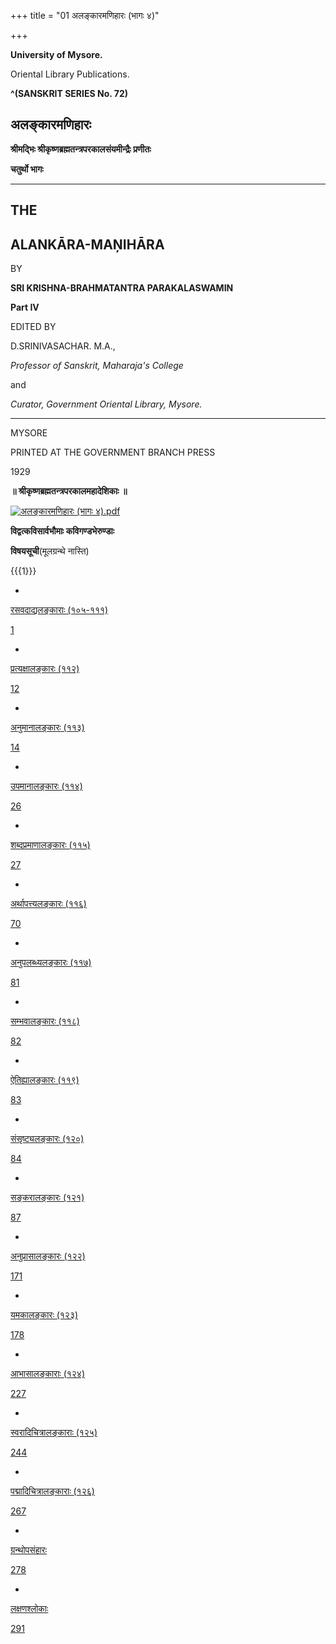 +++
title = "01 अलङ्कारमणिहारः (भागः ४)"

+++


****University of Mysore.****

Oriental Library Publications.

**^(SANSKRIT SERIES No. 72)**







## अलङ्कारमणिहारः

**श्रीमद्भिः श्रीकृष्णब्रह्मतन्त्रपरकालसंयमीन्द्रैः प्रणीतः**

**चतुर्थो भागः**

------------------------------------------------------------------------

## THE







## ALANKĀRA-MAŅIHĀRA

BY

**SRI KRISHNA-BRAHMATANTRA PARAKALASWAMIN**

**Part IV**

EDITED BY

D.SRINIVASACHAR. M.A.,

*Professor of Sanskrit, Maharaja's College*

and

*Curator, Government Oriental Library, Mysore.*

------------------------------------------------------------------------

MYSORE

PRINTED AT THE GOVERNMENT BRANCH PRESS

1929

**॥ श्रीकृष्णब्रह्मतन्त्रपरकालमहादेशिकाः ॥**

[![अलङ्कारमणिहारः (भागः
४).pdf](//upload.wikimedia.org/wikipedia/commons/thumb/5/5a/%E0%A4%85%E0%A4%B2%E0%A4%99%E0%A5%8D%E0%A4%95%E0%A4%BE%E0%A4%B0%E0%A4%AE%E0%A4%A3%E0%A4%BF%E0%A4%B9%E0%A4%BE%E0%A4%B0%E0%A4%83_%28%E0%A4%AD%E0%A4%BE%E0%A4%97%E0%A4%83_%E0%A5%AA%29.pdf/page3-395px-%E0%A4%85%E0%A4%B2%E0%A4%99%E0%A5%8D%E0%A4%95%E0%A4%BE%E0%A4%B0%E0%A4%AE%E0%A4%A3%E0%A4%BF%E0%A4%B9%E0%A4%BE%E0%A4%B0%E0%A4%83_%28%E0%A4%AD%E0%A4%BE%E0%A4%97%E0%A4%83_%E0%A5%AA%29.pdf.jpg)](/w/index.php?title=%E0%A4%B8%E0%A4%9E%E0%A5%8D%E0%A4%9A%E0%A4%BF%E0%A4%95%E0%A4%BE:%E0%A4%85%E0%A4%B2%E0%A4%99%E0%A5%8D%E0%A4%95%E0%A4%BE%E0%A4%B0%E0%A4%AE%E0%A4%A3%E0%A4%BF%E0%A4%B9%E0%A4%BE%E0%A4%B0%E0%A4%83_(%E0%A4%AD%E0%A4%BE%E0%A4%97%E0%A4%83_%E0%A5%AA).pdf&page=3)



**विद्वत्कविसार्वभौमाः कविगण्डभेरुण्डाः**



**विषयसूची**(मूलग्रन्थे नास्ति)

{{{1}}}

-







[रसवदाद्यलङ्काराः
(१०५-१११)](/wiki/%E0%A4%85%E0%A4%B2%E0%A4%99%E0%A5%8D%E0%A4%95%E0%A4%BE%E0%A4%B0%E0%A4%AE%E0%A4%A3%E0%A4%BF%E0%A4%B9%E0%A4%BE%E0%A4%B0%E0%A4%83_(%E0%A4%AD%E0%A4%BE%E0%A4%97%E0%A4%83_%E0%A5%AA)/%E0%A4%B0%E0%A4%B8%E0%A4%B5%E0%A4%A6%E0%A4%BE%E0%A4%A6%E0%A5%8D%E0%A4%AF%E0%A4%B2%E0%A4%99%E0%A5%8D%E0%A4%95%E0%A4%BE%E0%A4%B0%E0%A4%BE%E0%A4%83_(%E0%A5%A7%E0%A5%A6%E0%A5%AB-%E0%A5%A7%E0%A5%A7%E0%A5%A7) "अलङ्कारमणिहारः (भागः ४)/रसवदाद्यलङ्काराः (१०५-१११)")

















[1](/wiki/%E0%A4%AA%E0%A5%83%E0%A4%B7%E0%A5%8D%E0%A4%A0%E0%A4%AE%E0%A5%8D:%E0%A4%85%E0%A4%B2%E0%A4%99%E0%A5%8D%E0%A4%95%E0%A4%BE%E0%A4%B0%E0%A4%AE%E0%A4%A3%E0%A4%BF%E0%A4%B9%E0%A4%BE%E0%A4%B0%E0%A4%83_(%E0%A4%AD%E0%A4%BE%E0%A4%97%E0%A4%83_%E0%A5%AA).pdf/%E0%A5%AF "पृष्ठम्:अलङ्कारमणिहारः (भागः ४).pdf/९")













-







[प्रत्यक्षालङ्कारः
(११२)](/wiki/%E0%A4%85%E0%A4%B2%E0%A4%99%E0%A5%8D%E0%A4%95%E0%A4%BE%E0%A4%B0%E0%A4%AE%E0%A4%A3%E0%A4%BF%E0%A4%B9%E0%A4%BE%E0%A4%B0%E0%A4%83_(%E0%A4%AD%E0%A4%BE%E0%A4%97%E0%A4%83_%E0%A5%AA)/%E0%A4%AA%E0%A5%8D%E0%A4%B0%E0%A4%A4%E0%A5%8D%E0%A4%AF%E0%A4%95%E0%A5%8D%E0%A4%B7%E0%A4%BE%E0%A4%B2%E0%A4%99%E0%A5%8D%E0%A4%95%E0%A4%BE%E0%A4%B0%E0%A4%83_(%E0%A5%A7%E0%A5%A7%E0%A5%A8) "अलङ्कारमणिहारः (भागः ४)/प्रत्यक्षालङ्कारः (११२)")

















[12](/wiki/%E0%A4%AA%E0%A5%83%E0%A4%B7%E0%A5%8D%E0%A4%A0%E0%A4%AE%E0%A5%8D:%E0%A4%85%E0%A4%B2%E0%A4%99%E0%A5%8D%E0%A4%95%E0%A4%BE%E0%A4%B0%E0%A4%AE%E0%A4%A3%E0%A4%BF%E0%A4%B9%E0%A4%BE%E0%A4%B0%E0%A4%83_(%E0%A4%AD%E0%A4%BE%E0%A4%97%E0%A4%83_%E0%A5%AA).pdf/%E0%A5%A8%E0%A5%A6 "पृष्ठम्:अलङ्कारमणिहारः (भागः ४).pdf/२०")













-







[अनुमानालङ्कारः
(११३)](/wiki/%E0%A4%85%E0%A4%B2%E0%A4%99%E0%A5%8D%E0%A4%95%E0%A4%BE%E0%A4%B0%E0%A4%AE%E0%A4%A3%E0%A4%BF%E0%A4%B9%E0%A4%BE%E0%A4%B0%E0%A4%83_(%E0%A4%AD%E0%A4%BE%E0%A4%97%E0%A4%83_%E0%A5%AA)/%E0%A4%85%E0%A4%A8%E0%A5%81%E0%A4%AE%E0%A4%BE%E0%A4%A8%E0%A4%BE%E0%A4%B2%E0%A4%99%E0%A5%8D%E0%A4%95%E0%A4%BE%E0%A4%B0%E0%A4%83_(%E0%A5%A7%E0%A5%A7%E0%A5%A9) "अलङ्कारमणिहारः (भागः ४)/अनुमानालङ्कारः (११३)")

















[14](/wiki/%E0%A4%AA%E0%A5%83%E0%A4%B7%E0%A5%8D%E0%A4%A0%E0%A4%AE%E0%A5%8D:%E0%A4%85%E0%A4%B2%E0%A4%99%E0%A5%8D%E0%A4%95%E0%A4%BE%E0%A4%B0%E0%A4%AE%E0%A4%A3%E0%A4%BF%E0%A4%B9%E0%A4%BE%E0%A4%B0%E0%A4%83_(%E0%A4%AD%E0%A4%BE%E0%A4%97%E0%A4%83_%E0%A5%AA).pdf/%E0%A5%A8%E0%A5%A8 "पृष्ठम्:अलङ्कारमणिहारः (भागः ४).pdf/२२")













-







[उपमानालङ्कारः
(११४)](/wiki/%E0%A4%85%E0%A4%B2%E0%A4%99%E0%A5%8D%E0%A4%95%E0%A4%BE%E0%A4%B0%E0%A4%AE%E0%A4%A3%E0%A4%BF%E0%A4%B9%E0%A4%BE%E0%A4%B0%E0%A4%83_(%E0%A4%AD%E0%A4%BE%E0%A4%97%E0%A4%83_%E0%A5%AA)/%E0%A4%89%E0%A4%AA%E0%A4%AE%E0%A4%BE%E0%A4%A8%E0%A4%BE%E0%A4%B2%E0%A4%99%E0%A5%8D%E0%A4%95%E0%A4%BE%E0%A4%B0%E0%A4%83_(%E0%A5%A7%E0%A5%A7%E0%A5%AA) "अलङ्कारमणिहारः (भागः ४)/उपमानालङ्कारः (११४)")

















[26](/wiki/%E0%A4%AA%E0%A5%83%E0%A4%B7%E0%A5%8D%E0%A4%A0%E0%A4%AE%E0%A5%8D:%E0%A4%85%E0%A4%B2%E0%A4%99%E0%A5%8D%E0%A4%95%E0%A4%BE%E0%A4%B0%E0%A4%AE%E0%A4%A3%E0%A4%BF%E0%A4%B9%E0%A4%BE%E0%A4%B0%E0%A4%83_(%E0%A4%AD%E0%A4%BE%E0%A4%97%E0%A4%83_%E0%A5%AA).pdf/%E0%A5%A9%E0%A5%AA "पृष्ठम्:अलङ्कारमणिहारः (भागः ४).pdf/३४")













-







[शब्दप्रमाणालङ्कारः
(११५)](/wiki/%E0%A4%85%E0%A4%B2%E0%A4%99%E0%A5%8D%E0%A4%95%E0%A4%BE%E0%A4%B0%E0%A4%AE%E0%A4%A3%E0%A4%BF%E0%A4%B9%E0%A4%BE%E0%A4%B0%E0%A4%83_(%E0%A4%AD%E0%A4%BE%E0%A4%97%E0%A4%83_%E0%A5%AA)/%E0%A4%B6%E0%A4%AC%E0%A5%8D%E0%A4%A6%E0%A4%AA%E0%A5%8D%E0%A4%B0%E0%A4%AE%E0%A4%BE%E0%A4%A3%E0%A4%BE%E0%A4%B2%E0%A4%99%E0%A5%8D%E0%A4%95%E0%A4%BE%E0%A4%B0%E0%A4%83_(%E0%A5%A7%E0%A5%A7%E0%A5%AB) "अलङ्कारमणिहारः (भागः ४)/शब्दप्रमाणालङ्कारः (११५)")

















[27](/wiki/%E0%A4%AA%E0%A5%83%E0%A4%B7%E0%A5%8D%E0%A4%A0%E0%A4%AE%E0%A5%8D:%E0%A4%85%E0%A4%B2%E0%A4%99%E0%A5%8D%E0%A4%95%E0%A4%BE%E0%A4%B0%E0%A4%AE%E0%A4%A3%E0%A4%BF%E0%A4%B9%E0%A4%BE%E0%A4%B0%E0%A4%83_(%E0%A4%AD%E0%A4%BE%E0%A4%97%E0%A4%83_%E0%A5%AA).pdf/%E0%A5%A9%E0%A5%AB "पृष्ठम्:अलङ्कारमणिहारः (भागः ४).pdf/३५")













-







[अर्थापत्त्यलङ्कारः
(११६)](/wiki/%E0%A4%85%E0%A4%B2%E0%A4%99%E0%A5%8D%E0%A4%95%E0%A4%BE%E0%A4%B0%E0%A4%AE%E0%A4%A3%E0%A4%BF%E0%A4%B9%E0%A4%BE%E0%A4%B0%E0%A4%83_(%E0%A4%AD%E0%A4%BE%E0%A4%97%E0%A4%83_%E0%A5%AA)/%E0%A4%85%E0%A4%B0%E0%A5%8D%E0%A4%A5%E0%A4%BE%E0%A4%AA%E0%A4%A4%E0%A5%8D%E0%A4%A4%E0%A5%8D%E0%A4%AF%E0%A4%B2%E0%A4%99%E0%A5%8D%E0%A4%95%E0%A4%BE%E0%A4%B0%E0%A4%83_(%E0%A5%A7%E0%A5%A7%E0%A5%AC) "अलङ्कारमणिहारः (भागः ४)/अर्थापत्त्यलङ्कारः (११६)")

















[70](/wiki/%E0%A4%AA%E0%A5%83%E0%A4%B7%E0%A5%8D%E0%A4%A0%E0%A4%AE%E0%A5%8D:%E0%A4%85%E0%A4%B2%E0%A4%99%E0%A5%8D%E0%A4%95%E0%A4%BE%E0%A4%B0%E0%A4%AE%E0%A4%A3%E0%A4%BF%E0%A4%B9%E0%A4%BE%E0%A4%B0%E0%A4%83_(%E0%A4%AD%E0%A4%BE%E0%A4%97%E0%A4%83_%E0%A5%AA).pdf/%E0%A5%AD%E0%A5%AE "पृष्ठम्:अलङ्कारमणिहारः (भागः ४).pdf/७८")













-







[अनुपलब्ध्यलङ्कारः
(११७)](/wiki/%E0%A4%85%E0%A4%B2%E0%A4%99%E0%A5%8D%E0%A4%95%E0%A4%BE%E0%A4%B0%E0%A4%AE%E0%A4%A3%E0%A4%BF%E0%A4%B9%E0%A4%BE%E0%A4%B0%E0%A4%83_(%E0%A4%AD%E0%A4%BE%E0%A4%97%E0%A4%83_%E0%A5%AA)/%E0%A4%85%E0%A4%A8%E0%A5%81%E0%A4%AA%E0%A4%B2%E0%A4%AC%E0%A5%8D%E0%A4%A7%E0%A5%8D%E0%A4%AF%E0%A4%B2%E0%A4%99%E0%A5%8D%E0%A4%95%E0%A4%BE%E0%A4%B0%E0%A4%83_(%E0%A5%A7%E0%A5%A7%E0%A5%AD) "अलङ्कारमणिहारः (भागः ४)/अनुपलब्ध्यलङ्कारः (११७)")

















[81](/wiki/%E0%A4%AA%E0%A5%83%E0%A4%B7%E0%A5%8D%E0%A4%A0%E0%A4%AE%E0%A5%8D:%E0%A4%85%E0%A4%B2%E0%A4%99%E0%A5%8D%E0%A4%95%E0%A4%BE%E0%A4%B0%E0%A4%AE%E0%A4%A3%E0%A4%BF%E0%A4%B9%E0%A4%BE%E0%A4%B0%E0%A4%83_(%E0%A4%AD%E0%A4%BE%E0%A4%97%E0%A4%83_%E0%A5%AA).pdf/%E0%A5%AE%E0%A5%AF "पृष्ठम्:अलङ्कारमणिहारः (भागः ४).pdf/८९")













-







[सम्भवालङ्कारः
(११८)](/wiki/%E0%A4%85%E0%A4%B2%E0%A4%99%E0%A5%8D%E0%A4%95%E0%A4%BE%E0%A4%B0%E0%A4%AE%E0%A4%A3%E0%A4%BF%E0%A4%B9%E0%A4%BE%E0%A4%B0%E0%A4%83_(%E0%A4%AD%E0%A4%BE%E0%A4%97%E0%A4%83_%E0%A5%AA)/%E0%A4%B8%E0%A4%AE%E0%A5%8D%E0%A4%AD%E0%A4%B5%E0%A4%BE%E0%A4%B2%E0%A4%99%E0%A5%8D%E0%A4%95%E0%A4%BE%E0%A4%B0%E0%A4%83_(%E0%A5%A7%E0%A5%A7%E0%A5%AE) "अलङ्कारमणिहारः (भागः ४)/सम्भवालङ्कारः (११८)")

















[82](/wiki/%E0%A4%AA%E0%A5%83%E0%A4%B7%E0%A5%8D%E0%A4%A0%E0%A4%AE%E0%A5%8D:%E0%A4%85%E0%A4%B2%E0%A4%99%E0%A5%8D%E0%A4%95%E0%A4%BE%E0%A4%B0%E0%A4%AE%E0%A4%A3%E0%A4%BF%E0%A4%B9%E0%A4%BE%E0%A4%B0%E0%A4%83_(%E0%A4%AD%E0%A4%BE%E0%A4%97%E0%A4%83_%E0%A5%AA).pdf/%E0%A5%AF%E0%A5%A6 "पृष्ठम्:अलङ्कारमणिहारः (भागः ४).pdf/९०")













-







[ऐतिह्यालङ्कारः
(११९)](/wiki/%E0%A4%85%E0%A4%B2%E0%A4%99%E0%A5%8D%E0%A4%95%E0%A4%BE%E0%A4%B0%E0%A4%AE%E0%A4%A3%E0%A4%BF%E0%A4%B9%E0%A4%BE%E0%A4%B0%E0%A4%83_(%E0%A4%AD%E0%A4%BE%E0%A4%97%E0%A4%83_%E0%A5%AA)/%E0%A4%90%E0%A4%A4%E0%A4%BF%E0%A4%B9%E0%A5%8D%E0%A4%AF%E0%A4%BE%E0%A4%B2%E0%A4%99%E0%A5%8D%E0%A4%95%E0%A4%BE%E0%A4%B0%E0%A4%83_(%E0%A5%A7%E0%A5%A7%E0%A5%AF) "अलङ्कारमणिहारः (भागः ४)/ऐतिह्यालङ्कारः (११९)")

















[83](/wiki/%E0%A4%AA%E0%A5%83%E0%A4%B7%E0%A5%8D%E0%A4%A0%E0%A4%AE%E0%A5%8D:%E0%A4%85%E0%A4%B2%E0%A4%99%E0%A5%8D%E0%A4%95%E0%A4%BE%E0%A4%B0%E0%A4%AE%E0%A4%A3%E0%A4%BF%E0%A4%B9%E0%A4%BE%E0%A4%B0%E0%A4%83_(%E0%A4%AD%E0%A4%BE%E0%A4%97%E0%A4%83_%E0%A5%AA).pdf/%E0%A5%AF%E0%A5%A7 "पृष्ठम्:अलङ्कारमणिहारः (भागः ४).pdf/९१")













-







[संसृष्ट्यलङ्कारः
(१२०)](/wiki/%E0%A4%85%E0%A4%B2%E0%A4%99%E0%A5%8D%E0%A4%95%E0%A4%BE%E0%A4%B0%E0%A4%AE%E0%A4%A3%E0%A4%BF%E0%A4%B9%E0%A4%BE%E0%A4%B0%E0%A4%83_(%E0%A4%AD%E0%A4%BE%E0%A4%97%E0%A4%83_%E0%A5%AA)/%E0%A4%B8%E0%A4%82%E0%A4%B8%E0%A5%83%E0%A4%B7%E0%A5%8D%E0%A4%9F%E0%A5%8D%E0%A4%AF%E0%A4%B2%E0%A4%99%E0%A5%8D%E0%A4%95%E0%A4%BE%E0%A4%B0%E0%A4%83_(%E0%A5%A7%E0%A5%A8%E0%A5%A6) "अलङ्कारमणिहारः (भागः ४)/संसृष्ट्यलङ्कारः (१२०)")

















[84](/wiki/%E0%A4%AA%E0%A5%83%E0%A4%B7%E0%A5%8D%E0%A4%A0%E0%A4%AE%E0%A5%8D:%E0%A4%85%E0%A4%B2%E0%A4%99%E0%A5%8D%E0%A4%95%E0%A4%BE%E0%A4%B0%E0%A4%AE%E0%A4%A3%E0%A4%BF%E0%A4%B9%E0%A4%BE%E0%A4%B0%E0%A4%83_(%E0%A4%AD%E0%A4%BE%E0%A4%97%E0%A4%83_%E0%A5%AA).pdf/%E0%A5%AF%E0%A5%A8 "पृष्ठम्:अलङ्कारमणिहारः (भागः ४).pdf/९२")













-







[सङ्करालङ्कारः
(१२१)](/wiki/%E0%A4%85%E0%A4%B2%E0%A4%99%E0%A5%8D%E0%A4%95%E0%A4%BE%E0%A4%B0%E0%A4%AE%E0%A4%A3%E0%A4%BF%E0%A4%B9%E0%A4%BE%E0%A4%B0%E0%A4%83_(%E0%A4%AD%E0%A4%BE%E0%A4%97%E0%A4%83_%E0%A5%AA)/%E0%A4%B8%E0%A4%99%E0%A5%8D%E0%A4%95%E0%A4%B0%E0%A4%BE%E0%A4%B2%E0%A4%99%E0%A5%8D%E0%A4%95%E0%A4%BE%E0%A4%B0%E0%A4%83_(%E0%A5%A7%E0%A5%A8%E0%A5%A7) "अलङ्कारमणिहारः (भागः ४)/सङ्करालङ्कारः (१२१)")

















[87](/wiki/%E0%A4%AA%E0%A5%83%E0%A4%B7%E0%A5%8D%E0%A4%A0%E0%A4%AE%E0%A5%8D:%E0%A4%85%E0%A4%B2%E0%A4%99%E0%A5%8D%E0%A4%95%E0%A4%BE%E0%A4%B0%E0%A4%AE%E0%A4%A3%E0%A4%BF%E0%A4%B9%E0%A4%BE%E0%A4%B0%E0%A4%83_(%E0%A4%AD%E0%A4%BE%E0%A4%97%E0%A4%83_%E0%A5%AA).pdf/%E0%A5%AF%E0%A5%AB "पृष्ठम्:अलङ्कारमणिहारः (भागः ४).pdf/९५")













-







[अनुप्रासालङ्कारः
(१२२)](/wiki/%E0%A4%85%E0%A4%B2%E0%A4%99%E0%A5%8D%E0%A4%95%E0%A4%BE%E0%A4%B0%E0%A4%AE%E0%A4%A3%E0%A4%BF%E0%A4%B9%E0%A4%BE%E0%A4%B0%E0%A4%83_(%E0%A4%AD%E0%A4%BE%E0%A4%97%E0%A4%83_%E0%A5%AA)/%E0%A4%85%E0%A4%A8%E0%A5%81%E0%A4%AA%E0%A5%8D%E0%A4%B0%E0%A4%BE%E0%A4%B8%E0%A4%BE%E0%A4%B2%E0%A4%99%E0%A5%8D%E0%A4%95%E0%A4%BE%E0%A4%B0%E0%A4%83_(%E0%A5%A7%E0%A5%A8%E0%A5%A8) "अलङ्कारमणिहारः (भागः ४)/अनुप्रासालङ्कारः (१२२)")

















[171](/wiki/%E0%A4%AA%E0%A5%83%E0%A4%B7%E0%A5%8D%E0%A4%A0%E0%A4%AE%E0%A5%8D:%E0%A4%85%E0%A4%B2%E0%A4%99%E0%A5%8D%E0%A4%95%E0%A4%BE%E0%A4%B0%E0%A4%AE%E0%A4%A3%E0%A4%BF%E0%A4%B9%E0%A4%BE%E0%A4%B0%E0%A4%83_(%E0%A4%AD%E0%A4%BE%E0%A4%97%E0%A4%83_%E0%A5%AA).pdf/%E0%A5%A7%E0%A5%AD%E0%A5%AF "पृष्ठम्:अलङ्कारमणिहारः (भागः ४).pdf/१७९")













-







[यमकालङ्कारः
(१२३)](/wiki/%E0%A4%85%E0%A4%B2%E0%A4%99%E0%A5%8D%E0%A4%95%E0%A4%BE%E0%A4%B0%E0%A4%AE%E0%A4%A3%E0%A4%BF%E0%A4%B9%E0%A4%BE%E0%A4%B0%E0%A4%83_(%E0%A4%AD%E0%A4%BE%E0%A4%97%E0%A4%83_%E0%A5%AA)/%E0%A4%AF%E0%A4%AE%E0%A4%95%E0%A4%BE%E0%A4%B2%E0%A4%99%E0%A5%8D%E0%A4%95%E0%A4%BE%E0%A4%B0%E0%A4%83_(%E0%A5%A7%E0%A5%A8%E0%A5%A9) "अलङ्कारमणिहारः (भागः ४)/यमकालङ्कारः (१२३)")

















[178](/wiki/%E0%A4%AA%E0%A5%83%E0%A4%B7%E0%A5%8D%E0%A4%A0%E0%A4%AE%E0%A5%8D:%E0%A4%85%E0%A4%B2%E0%A4%99%E0%A5%8D%E0%A4%95%E0%A4%BE%E0%A4%B0%E0%A4%AE%E0%A4%A3%E0%A4%BF%E0%A4%B9%E0%A4%BE%E0%A4%B0%E0%A4%83_(%E0%A4%AD%E0%A4%BE%E0%A4%97%E0%A4%83_%E0%A5%AA).pdf/%E0%A5%A7%E0%A5%AE%E0%A5%AC "पृष्ठम्:अलङ्कारमणिहारः (भागः ४).pdf/१८६")













-







[आभासालङ्काराः
(१२४)](/wiki/%E0%A4%85%E0%A4%B2%E0%A4%99%E0%A5%8D%E0%A4%95%E0%A4%BE%E0%A4%B0%E0%A4%AE%E0%A4%A3%E0%A4%BF%E0%A4%B9%E0%A4%BE%E0%A4%B0%E0%A4%83_(%E0%A4%AD%E0%A4%BE%E0%A4%97%E0%A4%83_%E0%A5%AA)/%E0%A4%86%E0%A4%AD%E0%A4%BE%E0%A4%B8%E0%A4%BE%E0%A4%B2%E0%A4%99%E0%A5%8D%E0%A4%95%E0%A4%BE%E0%A4%B0%E0%A4%BE%E0%A4%83_(%E0%A5%A7%E0%A5%A8%E0%A5%AA) "अलङ्कारमणिहारः (भागः ४)/आभासालङ्काराः (१२४)")

















[227](/wiki/%E0%A4%AA%E0%A5%83%E0%A4%B7%E0%A5%8D%E0%A4%A0%E0%A4%AE%E0%A5%8D:%E0%A4%85%E0%A4%B2%E0%A4%99%E0%A5%8D%E0%A4%95%E0%A4%BE%E0%A4%B0%E0%A4%AE%E0%A4%A3%E0%A4%BF%E0%A4%B9%E0%A4%BE%E0%A4%B0%E0%A4%83_(%E0%A4%AD%E0%A4%BE%E0%A4%97%E0%A4%83_%E0%A5%AA).pdf/%E0%A5%A8%E0%A5%A9%E0%A5%AB "पृष्ठम्:अलङ्कारमणिहारः (भागः ४).pdf/२३५")













-







[स्वरादिचित्रालङ्काराः
(१२५)](/wiki/%E0%A4%85%E0%A4%B2%E0%A4%99%E0%A5%8D%E0%A4%95%E0%A4%BE%E0%A4%B0%E0%A4%AE%E0%A4%A3%E0%A4%BF%E0%A4%B9%E0%A4%BE%E0%A4%B0%E0%A4%83_(%E0%A4%AD%E0%A4%BE%E0%A4%97%E0%A4%83_%E0%A5%AA)/%E0%A4%B8%E0%A5%8D%E0%A4%B5%E0%A4%B0%E0%A4%BE%E0%A4%A6%E0%A4%BF%E0%A4%9A%E0%A4%BF%E0%A4%A4%E0%A5%8D%E0%A4%B0%E0%A4%BE%E0%A4%B2%E0%A4%99%E0%A5%8D%E0%A4%95%E0%A4%BE%E0%A4%B0%E0%A4%BE%E0%A4%83_(%E0%A5%A7%E0%A5%A8%E0%A5%AB) "अलङ्कारमणिहारः (भागः ४)/स्वरादिचित्रालङ्काराः (१२५)")

















[244](/wiki/%E0%A4%AA%E0%A5%83%E0%A4%B7%E0%A5%8D%E0%A4%A0%E0%A4%AE%E0%A5%8D:%E0%A4%85%E0%A4%B2%E0%A4%99%E0%A5%8D%E0%A4%95%E0%A4%BE%E0%A4%B0%E0%A4%AE%E0%A4%A3%E0%A4%BF%E0%A4%B9%E0%A4%BE%E0%A4%B0%E0%A4%83_(%E0%A4%AD%E0%A4%BE%E0%A4%97%E0%A4%83_%E0%A5%AA).pdf/%E0%A5%A8%E0%A5%AB%E0%A5%A8 "पृष्ठम्:अलङ्कारमणिहारः (भागः ४).pdf/२५२")













-







[पद्मादिचित्रालङ्काराः
(१२६)](/wiki/%E0%A4%85%E0%A4%B2%E0%A4%99%E0%A5%8D%E0%A4%95%E0%A4%BE%E0%A4%B0%E0%A4%AE%E0%A4%A3%E0%A4%BF%E0%A4%B9%E0%A4%BE%E0%A4%B0%E0%A4%83_(%E0%A4%AD%E0%A4%BE%E0%A4%97%E0%A4%83_%E0%A5%AA)/%E0%A4%AA%E0%A4%A6%E0%A5%8D%E0%A4%AE%E0%A4%BE%E0%A4%A6%E0%A4%BF%E0%A4%9A%E0%A4%BF%E0%A4%A4%E0%A5%8D%E0%A4%B0%E0%A4%BE%E0%A4%B2%E0%A4%99%E0%A5%8D%E0%A4%95%E0%A4%BE%E0%A4%B0%E0%A4%BE%E0%A4%83_(%E0%A5%A7%E0%A5%A8%E0%A5%AC) "अलङ्कारमणिहारः (भागः ४)/पद्मादिचित्रालङ्काराः (१२६)")

















[267](/wiki/%E0%A4%AA%E0%A5%83%E0%A4%B7%E0%A5%8D%E0%A4%A0%E0%A4%AE%E0%A5%8D:%E0%A4%85%E0%A4%B2%E0%A4%99%E0%A5%8D%E0%A4%95%E0%A4%BE%E0%A4%B0%E0%A4%AE%E0%A4%A3%E0%A4%BF%E0%A4%B9%E0%A4%BE%E0%A4%B0%E0%A4%83_(%E0%A4%AD%E0%A4%BE%E0%A4%97%E0%A4%83_%E0%A5%AA).pdf/%E0%A5%A8%E0%A5%AD%E0%A5%AB "पृष्ठम्:अलङ्कारमणिहारः (भागः ४).pdf/२७५")













-







[ग्रन्थोपसंहारः](/wiki/%E0%A4%85%E0%A4%B2%E0%A4%99%E0%A5%8D%E0%A4%95%E0%A4%BE%E0%A4%B0%E0%A4%AE%E0%A4%A3%E0%A4%BF%E0%A4%B9%E0%A4%BE%E0%A4%B0%E0%A4%83_(%E0%A4%AD%E0%A4%BE%E0%A4%97%E0%A4%83_%E0%A5%AA)/%E0%A4%97%E0%A5%8D%E0%A4%B0%E0%A4%A8%E0%A5%8D%E0%A4%A5%E0%A5%8B%E0%A4%AA%E0%A4%B8%E0%A4%82%E0%A4%B9%E0%A4%BE%E0%A4%B0%E0%A4%83 "अलङ्कारमणिहारः (भागः ४)/ग्रन्थोपसंहारः")

















[278](/wiki/%E0%A4%AA%E0%A5%83%E0%A4%B7%E0%A5%8D%E0%A4%A0%E0%A4%AE%E0%A5%8D:%E0%A4%85%E0%A4%B2%E0%A4%99%E0%A5%8D%E0%A4%95%E0%A4%BE%E0%A4%B0%E0%A4%AE%E0%A4%A3%E0%A4%BF%E0%A4%B9%E0%A4%BE%E0%A4%B0%E0%A4%83_(%E0%A4%AD%E0%A4%BE%E0%A4%97%E0%A4%83_%E0%A5%AA).pdf/%E0%A5%A8%E0%A5%AE%E0%A5%AC "पृष्ठम्:अलङ्कारमणिहारः (भागः ४).pdf/२८६")













-







[लक्षणश्लोकाः](/wiki/%E0%A4%85%E0%A4%B2%E0%A4%99%E0%A5%8D%E0%A4%95%E0%A4%BE%E0%A4%B0%E0%A4%AE%E0%A4%A3%E0%A4%BF%E0%A4%B9%E0%A4%BE%E0%A4%B0%E0%A4%83_(%E0%A4%AD%E0%A4%BE%E0%A4%97%E0%A4%83_%E0%A5%AA)/%E0%A4%B2%E0%A4%95%E0%A5%8D%E0%A4%B7%E0%A4%A3%E0%A4%B6%E0%A5%8D%E0%A4%B2%E0%A5%8B%E0%A4%95%E0%A4%BE%E0%A4%83 "अलङ्कारमणिहारः (भागः ४)/लक्षणश्लोकाः")

















[291](/wiki/%E0%A4%AA%E0%A5%83%E0%A4%B7%E0%A5%8D%E0%A4%A0%E0%A4%AE%E0%A5%8D:%E0%A4%85%E0%A4%B2%E0%A4%99%E0%A5%8D%E0%A4%95%E0%A4%BE%E0%A4%B0%E0%A4%AE%E0%A4%A3%E0%A4%BF%E0%A4%B9%E0%A4%BE%E0%A4%B0%E0%A4%83_(%E0%A4%AD%E0%A4%BE%E0%A4%97%E0%A4%83_%E0%A5%AA).pdf/%E0%A5%A8%E0%A5%AF%E0%A5%AF "पृष्ठम्:अलङ्कारमणिहारः (भागः ४).pdf/२९९")












